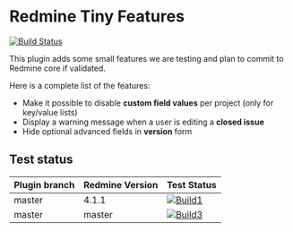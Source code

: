 # Redmine Tiny Features

[![Build Status](https://travis-ci.com/nanego/redmine_tiny_features.svg?branch=master)](https://travis-ci.com/nanego/redmine_tiny_features)

This plugin adds some small features we are testing and plan to commit to Redmine core if validated.

Here is a complete list of the features:
* Make it possible to disable **custom field values** per project (only for key/value lists)
* Display a warning message when a user is editing a **closed issue**
* Hide optional advanced fields in **version** form


## Test status

|Plugin branch| Redmine Version   | Test Status       |
|-------------|-------------------|-------------------|
|master       | 4.1.1             | [![Build1][1]][5] |  
|master       | master            | [![Build3][2]][5] |  

[1]: https://travis-matrix-badges.herokuapp.com/repos/nanego/redmine_tiny_features/branches/master/1?use_travis_com=true
[2]: https://travis-matrix-badges.herokuapp.com/repos/nanego/redmine_tiny_features/branches/master/2?use_travis_com=true
[5]: https://travis-ci.com/nanego/redmine_tiny_features
